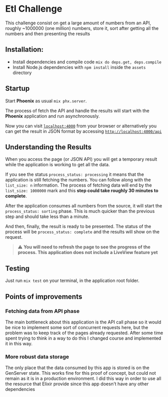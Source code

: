 # Etl Challenge
This challenge consist on get a large amount of numbers from an API, roughly ~1000000 (one million) numbers, store it, sort after getting all the numbers and then presenting the results

## Installation:
  * Install dependencies and compile code `mix do deps.get, deps.compile`
  * Install Node.js dependencies with `npm install` inside the `assets` directory

## Startup
Start **Phoenix** as usual `mix phx.server`.

The process of fetch the API and handle the results will start with the **Phoenix** application and run asynchronously.

Now you can visit [`localhost:4000`](http://localhost:4000) from your browser or alternatively you can get the result in JSON format by accessing [`http://localhost:4000/api`](http://localhost:4000/api)

## Understanding the Results
When you access the []() page (or JSON API) you will get a temporary result while the application is working to get all the data.

If you see the status `process_status: processing` it means that the application is still fetching the numbers. You can follow along with the `list_size: n` information. The process of fetching data will end by the `list_size: 1000000` mark and this **step could take roughly 30 minutes to complete**.

After the application consumes all numbers from the source, it will start the `process_status: sorting` phase. This is much quicker than the previous step and should take less than a minute.

And then, finally, the result is ready to be presented. The status of the process will be `process_status: complete` and the results will show on the request.

> ⚠️ **You will need to refresh the page to see the progress of the process. This application does not include a LiveView feature yet**

## Testing
Just run `mix test` on your terminal, in the application root folder.

## Points of improvements
### Fetching data from API phase
The main bottleneck about this application is the API call phase so it would be nice to implement some sort of concurrent requests here, but the problem was to keep track of the pages already requested. After some time spent trying to think in a way to do this I changed course and implemented it in this way.

### More robust data storage
The only place that the data consumed by this app is stored is on the GenServer state. This works fine for this proof of concept, but could not remain as it is in a production environment. I did this way in order to use all the resource that Elixir provide since this app doesn't have any other dependencies
